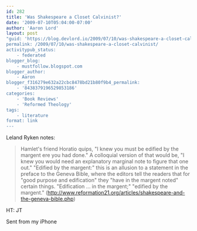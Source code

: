 ```yaml
---
id: 282
title: 'Was Shakespeare a Closet Calvinist?'
date: '2009-07-10T05:04:00-07:00'
author: 'Aaron Lord'
layout: post
"guid: 'https://blog.devlord.io/2009/07/10/was-shakespeare-a-closet-calvinist/'
permalink: /2009/07/10/was-shakespeare-a-closet-calvinist/
activitypub_status:
    - federated
blogger_blog:
    - mustfollow.blogspot.com
blogger_author:
    - Aaron
blogger_f316279e632a22cbc8478bd21b80f9b4_permalink:
    - '8438379196529853186'
categories:
    - 'Book Reviews'
    - 'Reformed Theology'
tags:
    - literature
format: link
---
```


Leland Ryken notes:
<blockquote>Hamlet's friend Horatio quips, "I knew you must be edified by the margent ere you had done." A colloquial version of that would be, "I knew you would need an explanatory marginal note to figure that one out." "Edified by the margent:" this is an allusion to a statement in the preface to the Geneva Bible, where the editors tell the readers that for "good purpose and edification" they "have in the margent noted" certain things. "Edification ... in the margent;" "edified by the margent." (<a href="http://www.reformation21.org/articles/shakespeare-and-the-geneva-bible.php">http://www.reformation21.org/articles/shakespeare-and-the-geneva-bible.php</a>)</blockquote>
HT: JT

Sent from my iPhone
<div class="blogger-post-footer"><img alt="" width="1" height="1" /></div>
